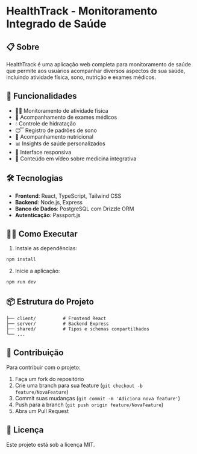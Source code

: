
# HealthTrack - Monitoramento Integrado de Saúde

## 📋 Sobre

HealthTrack é uma aplicação web completa para monitoramento de saúde que permite aos usuários acompanhar diversos aspectos de sua saúde, incluindo atividade física, sono, nutrição e exames médicos.

## 🚀 Funcionalidades

- 🏃‍♂️ Monitoramento de atividade física
- 💊 Acompanhamento de exames médicos
- 💧 Controle de hidratação
- 😴 Registro de padrões de sono
- 🥗 Acompanhamento nutricional
- 📊 Insights de saúde personalizados
- 📱 Interface responsiva
- 🎥 Conteúdo em vídeo sobre medicina integrativa

## 🛠️ Tecnologias

- **Frontend**: React, TypeScript, Tailwind CSS
- **Backend**: Node.js, Express
- **Banco de Dados**: PostgreSQL com Drizzle ORM
- **Autenticação**: Passport.js

## 🏃‍♂️ Como Executar

1. Instale as dependências:
```bash
npm install
```

2. Inicie a aplicação:
```bash
npm run dev
```

## 📦 Estrutura do Projeto

```
├── client/          # Frontend React
├── server/          # Backend Express
├── shared/          # Tipos e schemas compartilhados
└── ...
```

## 👥 Contribuição

Para contribuir com o projeto:

1. Faça um fork do repositório
2. Crie uma branch para sua feature (`git checkout -b feature/NovaFeature`)
3. Commit suas mudanças (`git commit -m 'Adiciona nova feature'`)
4. Push para a branch (`git push origin feature/NovaFeature`)
5. Abra um Pull Request

## 📄 Licença

Este projeto está sob a licença MIT.
